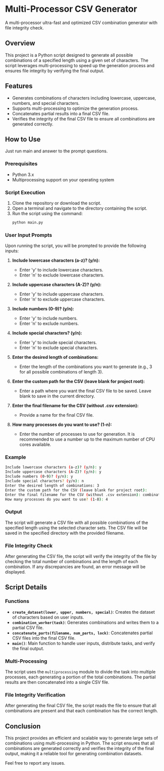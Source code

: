 # Multi-Processor CSV Generator

A multi-processor ultra-fast and optimized CSV combination generator with file integrity check.

## Overview

This project is a Python script designed to generate all possible combinations of a specified length using a given set of characters. The script leverages multi-processing to speed up the generation process and ensures file integrity by verifying the final output.

## Features

- Generates combinations of characters including lowercase, uppercase, numbers, and special characters.
- Supports multi-processing to optimize the generation process.
- Concatenates partial results into a final CSV file.
- Verifies the integrity of the final CSV file to ensure all combinations are generated correctly.

## How to Use

Just run main and answer to the prompt questions.

### Prerequisites

- Python 3.x
- Multiprocessing support on your operating system

### Script Execution

1. Clone the repository or download the script.
2. Open a terminal and navigate to the directory containing the script.
3. Run the script using the command:
   ```bash
   python main.py
   ```

### User Input Prompts

Upon running the script, you will be prompted to provide the following inputs:

1. **Include lowercase characters (a-z)? (y/n):**

   - Enter 'y' to include lowercase characters.
   - Enter 'n' to exclude lowercase characters.

2. **Include uppercase characters (A-Z)? (y/n):**

   - Enter 'y' to include uppercase characters.
   - Enter 'n' to exclude uppercase characters.

3. **Include numbers (0-9)? (y/n):**

   - Enter 'y' to include numbers.
   - Enter 'n' to exclude numbers.

4. **Include special characters? (y/n):**

   - Enter 'y' to include special characters.
   - Enter 'n' to exclude special characters.

5. **Enter the desired length of combinations:**

   - Enter the length of the combinations you want to generate (e.g., 3 for all possible combinations of length 3).

6. **Enter the custom path for the CSV (leave blank for project root):**

   - Enter a path where you want the final CSV file to be saved. Leave blank to save in the current directory.

7. **Enter the final filename for the CSV (without .csv extension):**

   - Provide a name for the final CSV file.

8. **How many processes do you want to use? (1-n):**
   - Enter the number of processes to use for generation. It is recommended to use a number up to the maximum number of CPU cores available.

### Example

```bash
Include lowercase characters (a-z)? (y/n): y
Include uppercase characters (A-Z)? (y/n): y
Include numbers (0-9)? (y/n): y
Include special characters? (y/n): n
Enter the desired length of combinations: 3
Enter the custom path for the CSV (leave blank for project root):
Enter the final filename for the CSV (without .csv extension): combinations
How many processes do you want to use? (1-8): 4
```

### Output

The script will generate a CSV file with all possible combinations of the specified length using the selected character sets. The CSV file will be saved in the specified directory with the provided filename.

### File Integrity Check

After generating the CSV file, the script will verify the integrity of the file by checking the total number of combinations and the length of each combination. If any discrepancies are found, an error message will be displayed.

## Script Details

### Functions

- **`create_dataset(lower, upper, numbers, special)`**: Creates the dataset of characters based on user inputs.
- **`combination_worker(task)`**: Generates combinations and writes them to a partial CSV file.
- **`concatenate_parts(filename, num_parts, lock)`**: Concatenates partial CSV files into the final CSV file.
- **`main()`**: Main function to handle user inputs, distribute tasks, and verify the final output.

### Multi-Processing

The script uses the `multiprocessing` module to divide the task into multiple processes, each generating a portion of the total combinations. The partial results are then concatenated into a single CSV file.

### File Integrity Verification

After generating the final CSV file, the script reads the file to ensure that all combinations are present and that each combination has the correct length.

## Conclusion

This project provides an efficient and scalable way to generate large sets of combinations using multi-processing in Python. The script ensures that all combinations are generated correctly and verifies the integrity of the final output, making it a reliable tool for generating combination datasets.

Feel free to report any issues.
